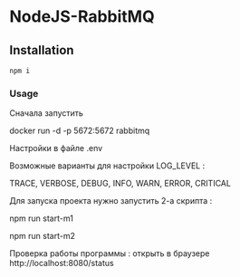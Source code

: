 # NodeJS-RabbitMQ

## Installation

`npm i`

### Usage

Сначала запустить

docker run -d -p 5672:5672 rabbitmq

Настройки в файле .env

Возможные варианты для настройки LOG_LEVEL :

TRACE, VERBOSE, DEBUG, INFO, WARN, ERROR, CRITICAL


Для запуска проекта нужно запустить 2-а скрипта :

npm run start-m1

npm run start-m2


Проверка работы программы :
открыть в браузере http://localhost:8080/status

